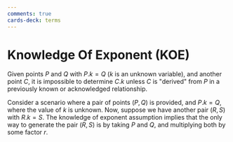 ```yaml
---
comments: true
cards-deck: terms
---
```


# Knowledge Of Exponent (KOE) []()

Given points $P$ and $Q$ with $P . k = Q$ ($k$ is an unknown variable), and another point $C$, it is impossible to determine $C.k$
unless $C$ is "derived" from $P$ in a previously known or acknowledged relationship.

Consider a scenario where a pair of points $(P,Q)$ is provided, and $P.k=Q$, where the value of $k$ is unknown. Now, suppose we have
another pair $(R,S)$ with $R.k=S$. The knowledge of exponent assumption implies that the only way to generate the pair $(R,S)$ is by
taking $P$ and $Q$, and multiplying both by some factor $r$.

[](1724457488191)
